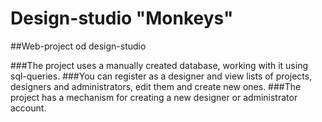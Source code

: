 # Design-studio "Monkeys"

##Web-project od design-studio

###The project uses a manually created database, working with it using sql-queries.
###You can register as a designer and view lists of projects, designers and administrators, edit them and create new ones.
###The project has a mechanism for creating a new designer or administrator account.
